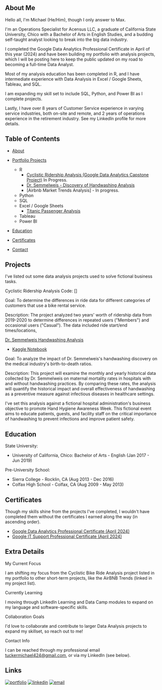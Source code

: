 
## About Me

Hello all, I'm Michael (He/Him), though I only answer to Max. 

I'm an Operations Specialist for Acensus LLC, a graduate of California State University, Chico with a Bachelor of Arts in English Studies, and a budding self-taught analyst looking to break into the big data industry.

I completed the Google Data Analytics Professional Certificate in April of this year (2024) and have been building my portfolio with analysis projects, which I will be posting here to keep the public updated on my road to becoming a full-time Data Analyst.

Most of my analysis education has been completed in R, and I have intermediate experience with Data Analysis in Excel / Google Sheets, Tableau, and SQL. 

I am expanding my skill set to include SQL, Python, and Power BI as I complete projects.

Lastly, I have over 8 years of Customer Service experience in varying service industries, both on-site and remote, and 2 years of operations experience in the retirement industry. See my LinkedIn profile for more details. 

## Table of Contents

- [About]()
- [Portfolio Projects]()
  - R
    - [Cyclistic Ridership Analysis (Google Data Analytics Capstone Project)](https://www.kaggle.com/code/maxwelltucker/cyclistic-ridership-analysis) In Progress. 
    - [Dr. Semmelweis - Discovery of Handwashing Analysis](https://www.kaggle.com/code/maxwelltucker/dr-semmelweis-handwashing-analysis-in-r)
    - [Airbnb Market Trends Analysis] - In progress. 
  - Python
  - SQL
  - Excel / Google Sheets
    - [Titanic Passenger Analysis](https://docs.google.com/spreadsheets/d/1KBDlP4X4RZFamIjwzrDShAKObvztNu_ySmzY-grqeJo/edit?gid=0#gid=0)
  - Tableau
  - Power BI
 
- [Education]()
- [Certificates]()
- [Contact]()
## Projects

I've listed out some data analysis projects used to solve fictional business tasks.

Cyclistic Ridership Analysis
Code: []

Goal: To determine the differences in ride data for different categories of customers that use a bike rental service.

Description: The project analyzed two years' worth of ridership data from 2019-2020 to determine differences in repeated users ("Members") and occasional users ("Casual"). The data included ride start/end times/locations,

[Dr. Semmelweis Handwashing Analysis](https://github.com/Maxibear812/Dr.-Semmelweis-Handwashing-Analysis)
- [Kaggle Notebook](https://www.kaggle.com/code/maxwelltucker/dr-semmelweis-handwashing-analysis-in-r/notebook)

Goal: To analyze the impact of Dr. Semmelweis's handwashing discovery on the medical industry's birth-to-death ratios.

Description: This project will examine the monthly and yearly historical data collected by Dr. Semmelweis on maternal mortality rates in hospitals with and without handwashing practices. By comparing these rates, the analysis will quantify the historical impact and overall effectiveness of handwashing as a preventive measure against infectious diseases in healthcare settings.

I've set this analysis against a fictional hospital administration's business objective to promote Hand Hygiene Awareness Week. This fictional event aims to educate patients, guests, and facility staff on the critical importance of handwashing to prevent infections and improve patient safety.
## Education

State University: 

- University of California, Chico: Bachelor of Arts - English (Jan 2017 - Jun 2019)

Pre-University School: 

- Sierra College - Rocklin, CA (Aug 2013 - Dec 2016)
- Colfax High School - Colfax, CA (Aug 2009 - May 2013)
## Certificates

Though my skills shine from the projects I've completed, I wouldn't have completed them without the certificates I earned along the way (in ascending order).

- [Google Data Analytics Professional Certificate (April 2024)](https://www.coursera.org/account/accomplishments/specialization/MLQZXZF6H8TA)
- [Google IT Support Professional Certificate (April 2024)](https://www.coursera.org/account/accomplishments/specialization/TWV2FYZ6AAGL)
## Extra Details
My Current Focus 

I am shifting my focus from the Cyclistic Bike Ride Analysis project listed in my portfolio to other short-term projects, like the AirBNB Trends (linked in my project list). 

Currently Learning

I moving through LinkedIn Learning and Data Camp modules to expand on my language and software-specific skills. 

Collaboration Goals

I'd love to collaborate and contribute to larger Data Analysis projects to expand my skillset, so reach out to me!

Contact Info

I can be reached through my professional email tuckermichael424@gmail.com, or via my LinkedIn (see below). 





## Links
[![portfolio](https://img.shields.io/badge/my_portfolio-000?style=for-the-badge&logo=ko-fi&logoColor=white)](https://katherineoelsner.com/)
[![linkedin](https://img.shields.io/badge/linkedin-0A66C2?style=for-the-badge&logo=linkedin&logoColor=white)](https://www.linkedin.com/in/michael-maxwell-tucker/
)
[![email](https://img.shields.io/badge/Gmail-D14836?style=for-the-badge&logo=gmail&logoColor=white)](https://mail.google.com/mail/u/1/#inbox)

